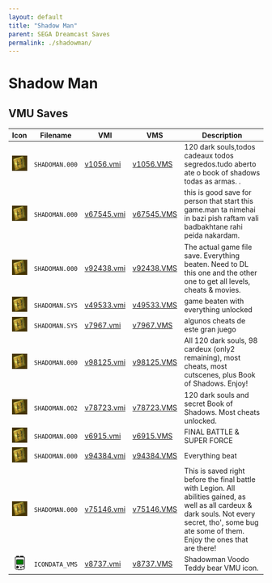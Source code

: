 ```yaml
---
layout: default
title: "Shadow Man"
parent: SEGA Dreamcast Saves
permalink: ./shadowman/
---
```

# Shadow Man

## VMU Saves

| Icon | Filename | VMI | VMS | Description |
|------|----------|-----|-----|-------------|
| ![Shadow Man](../icons/SHADOMAN.000.GIF) | `SHADOMAN.000` | [v1056.vmi](v1056.vmi) | [v1056.VMS](v1056.VMS) | 120 dark souls,todos cadeaux todos segredos.tudo aberto ate o book of shadows todas as armas. .   |
| ![Shadow Man](../icons/SHADOMAN.000.GIF) | `SHADOMAN.000` | [v67545.vmi](v67545.vmi) | [v67545.VMS](v67545.VMS) | this is good save for person that start this game.man ta nimehai in bazi pish raftam vali badbakhtane rahi peida nakardam.  |
| ![Shadow Man](../icons/SHADOMAN.000.GIF) | `SHADOMAN.000` | [v92438.vmi](v92438.vmi) | [v92438.VMS](v92438.VMS) | The actual game file save. Everything beaten. Need to DL this one and the other one to get all levels, cheats & movies.  |
| ![Shadow Man](../icons/SHADOMAN.SYS.GIF) | `SHADOMAN.SYS` | [v49533.vmi](v49533.vmi) | [v49533.VMS](v49533.VMS) | game beaten with everything unlocked  |
| ![Shadow Man](../icons/SHADOMAN.SYS.GIF) | `SHADOMAN.SYS` | [v7967.vmi](v7967.vmi) | [v7967.VMS](v7967.VMS) | algunos cheats de este gran juego  |
| ![Shadow Man](../icons/SHADOMAN.000.GIF) | `SHADOMAN.000` | [v98125.vmi](v98125.vmi) | [v98125.VMS](v98125.VMS) | All 120 dark souls, 98 cardeux (only2 remaining), most cheats, most cutscenes, plus Book of Shadows. Enjoy!  |
| ![Shadow Man](../icons/SHADOMAN.002.GIF) | `SHADOMAN.002` | [v78723.vmi](v78723.vmi) | [v78723.VMS](v78723.VMS) | 120 dark souls and secret Book of Shadows.  Most cheats unlocked.  |
| ![Shadow Man](../icons/SHADOMAN.000.GIF) | `SHADOMAN.000` | [v6915.vmi](v6915.vmi) | [v6915.VMS](v6915.VMS) | FINAL BATTLE & SUPER FORCE  |
| ![Shadow Man](../icons/SHADOMAN.000.GIF) | `SHADOMAN.000` | [v94384.vmi](v94384.vmi) | [v94384.VMS](v94384.VMS) | Everything beat  |
| ![Shadow Man](../icons/SHADOMAN.000.GIF) | `SHADOMAN.000` | [v75146.vmi](v75146.vmi) | [v75146.VMS](v75146.VMS) | This is saved right before the final battle with Legion. All abilities gained, as well as all cardeux & dark souls. Not every secret, tho', some bug ate some of them. Enjoy the ones that are there!  |
| ![Shadow Man](../icons/ICONDATA_VMS.GIF) | `ICONDATA_VMS` | [v8737.vmi](v8737.vmi) | [v8737.VMS](v8737.VMS) | Shadowman Voodo Teddy bear VMU icon. |
